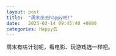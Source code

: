 ```yaml
---
layout: post
title:  "周末出去happy吧!"
date:   2025-03-14 09:45:40 +0800
categories: Happy去
---
```

周末有啥计划呢，看电影、玩游戏选一样吧。
